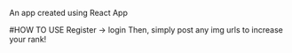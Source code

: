 An app created using React App

#HOW TO USE
Register -> login
Then, simply post any img urls to increase your rank!
